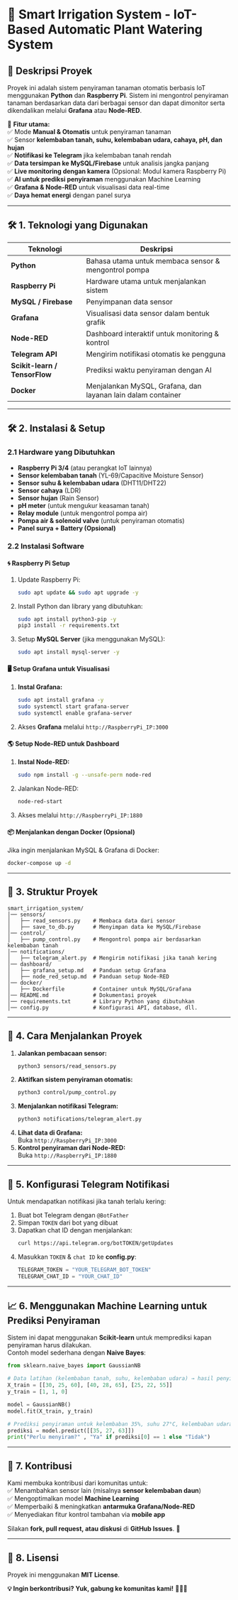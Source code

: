 # **🌱 Smart Irrigation System - IoT-Based Automatic Plant Watering System**  

## **📌 Deskripsi Proyek**  
Proyek ini adalah sistem penyiraman tanaman otomatis berbasis IoT menggunakan **Python** dan **Raspberry Pi**. Sistem ini mengontrol penyiraman tanaman berdasarkan data dari berbagai sensor dan dapat dimonitor serta dikendalikan melalui **Grafana** atau **Node-RED**.  

🚀 **Fitur utama:**  
✅ Mode **Manual & Otomatis** untuk penyiraman tanaman  
✅ Sensor **kelembaban tanah, suhu, kelembaban udara, cahaya, pH, dan hujan**  
✅ **Notifikasi ke Telegram** jika kelembaban tanah rendah  
✅ **Data tersimpan ke MySQL/Firebase** untuk analisis jangka panjang  
✅ **Live monitoring dengan kamera** (Opsional: Modul kamera Raspberry Pi)  
✅ **AI untuk prediksi penyiraman** menggunakan Machine Learning  
✅ **Grafana & Node-RED** untuk visualisasi data real-time  
✅ **Daya hemat energi** dengan panel surya  

---

## **🛠️ 1. Teknologi yang Digunakan**  
| Teknologi | Deskripsi |
|-----------|-----------|
| **Python** | Bahasa utama untuk membaca sensor & mengontrol pompa |
| **Raspberry Pi** | Hardware utama untuk menjalankan sistem |
| **MySQL / Firebase** | Penyimpanan data sensor |
| **Grafana** | Visualisasi data sensor dalam bentuk grafik |
| **Node-RED** | Dashboard interaktif untuk monitoring & kontrol |
| **Telegram API** | Mengirim notifikasi otomatis ke pengguna |
| **Scikit-learn / TensorFlow** | Prediksi waktu penyiraman dengan AI |
| **Docker** | Menjalankan MySQL, Grafana, dan layanan lain dalam container |

---

## **🛠️ 2. Instalasi & Setup**  
### **2.1 Hardware yang Dibutuhkan**
- **Raspberry Pi 3/4** (atau perangkat IoT lainnya)
- **Sensor kelembaban tanah** (YL-69/Capacitive Moisture Sensor)
- **Sensor suhu & kelembaban udara** (DHT11/DHT22)
- **Sensor cahaya** (LDR)
- **Sensor hujan** (Rain Sensor)
- **pH meter** (untuk mengukur keasaman tanah)
- **Relay module** (untuk mengontrol pompa air)
- **Pompa air & solenoid valve** (untuk penyiraman otomatis)
- **Panel surya + Battery (Opsional)**

### **2.2 Instalasi Software**  
#### **🌀 Raspberry Pi Setup**
1. Update Raspberry Pi:  
   ```sh
   sudo apt update && sudo apt upgrade -y
   ```
2. Install Python dan library yang dibutuhkan:  
   ```sh
   sudo apt install python3-pip -y
   pip3 install -r requirements.txt
   ```
3. Setup **MySQL Server** (jika menggunakan MySQL):  
   ```sh
   sudo apt install mysql-server -y
   ```

#### **🖥️ Setup Grafana untuk Visualisasi**
1. **Instal Grafana:**  
   ```sh
   sudo apt install grafana -y
   sudo systemctl start grafana-server
   sudo systemctl enable grafana-server
   ```
2. Akses **Grafana** melalui `http://RaspberryPi_IP:3000`

#### **🌎 Setup Node-RED untuk Dashboard**
1. **Instal Node-RED:**  
   ```sh
   sudo npm install -g --unsafe-perm node-red
   ```
2. Jalankan Node-RED:  
   ```sh
   node-red-start
   ```
3. Akses melalui `http://RaspberryPi_IP:1880`

#### **📦 Menjalankan dengan Docker (Opsional)**
Jika ingin menjalankan MySQL & Grafana di Docker:  
```sh
docker-compose up -d
```

---

## **🔗 3. Struktur Proyek**
```
smart_irrigation_system/
│── sensors/
│   ├── read_sensors.py    # Membaca data dari sensor
│   ├── save_to_db.py      # Menyimpan data ke MySQL/Firebase
│── control/
│   ├── pump_control.py    # Mengontrol pompa air berdasarkan kelembaban tanah
│── notifications/
│   ├── telegram_alert.py  # Mengirim notifikasi jika tanah kering
│── dashboard/
│   ├── grafana_setup.md   # Panduan setup Grafana
│   ├── node_red_setup.md  # Panduan setup Node-RED
│── docker/
│   ├── Dockerfile         # Container untuk MySQL/Grafana
│── README.md              # Dokumentasi proyek
│── requirements.txt       # Library Python yang dibutuhkan
│── config.py              # Konfigurasi API, database, dll.
```

---

## **🚀 4. Cara Menjalankan Proyek**
1. **Jalankan pembacaan sensor:**  
   ```sh
   python3 sensors/read_sensors.py
   ```
2. **Aktifkan sistem penyiraman otomatis:**  
   ```sh
   python3 control/pump_control.py
   ```
3. **Menjalankan notifikasi Telegram:**  
   ```sh
   python3 notifications/telegram_alert.py
   ```
4. **Lihat data di Grafana:**  
   Buka `http://RaspberryPi_IP:3000`  
5. **Kontrol penyiraman dari Node-RED:**  
   Buka `http://RaspberryPi_IP:1880`

---

## **🔧 5. Konfigurasi Telegram Notifikasi**
Untuk mendapatkan notifikasi jika tanah terlalu kering:  
1. Buat bot Telegram dengan `@BotFather`  
2. Simpan `TOKEN` dari bot yang dibuat  
3. Dapatkan chat ID dengan menjalankan:  
   ```sh
   curl https://api.telegram.org/botTOKEN/getUpdates
   ```
4. Masukkan `TOKEN` & `chat ID` ke **config.py**:  
   ```python
   TELEGRAM_TOKEN = "YOUR_TELEGRAM_BOT_TOKEN"
   TELEGRAM_CHAT_ID = "YOUR_CHAT_ID"
   ```

---

## **📈 6. Menggunakan Machine Learning untuk Prediksi Penyiraman**
Sistem ini dapat menggunakan **Scikit-learn** untuk memprediksi kapan penyiraman harus dilakukan.  
Contoh model sederhana dengan **Naive Bayes**:  
```python
from sklearn.naive_bayes import GaussianNB

# Data latihan (kelembaban tanah, suhu, kelembaban udara) → hasil penyiraman (1=Ya, 0=Tidak)
X_train = [[30, 25, 60], [40, 28, 65], [25, 22, 55]]
y_train = [1, 1, 0]

model = GaussianNB()
model.fit(X_train, y_train)

# Prediksi penyiraman untuk kelembaban 35%, suhu 27°C, kelembaban udara 63%
prediksi = model.predict([[35, 27, 63]])
print("Perlu menyiram?" , "Ya" if prediksi[0] == 1 else "Tidak")
```

---

## **🎯 7. Kontribusi**
Kami membuka kontribusi dari komunitas untuk:  
✅ Menambahkan sensor lain (misalnya **sensor kelembaban daun**)  
✅ Mengoptimalkan model **Machine Learning**  
✅ Memperbaiki & meningkatkan **antarmuka Grafana/Node-RED**  
✅ Menyediakan fitur kontrol tambahan via **mobile app**  

Silakan **fork, pull request, atau diskusi** di **GitHub Issues**. 🚀  

---

## **📜 8. Lisensi**
Proyek ini menggunakan **MIT License**.  

**💡 Ingin berkontribusi? Yuk, gabung ke komunitas kami!** 🚀🚀🚀